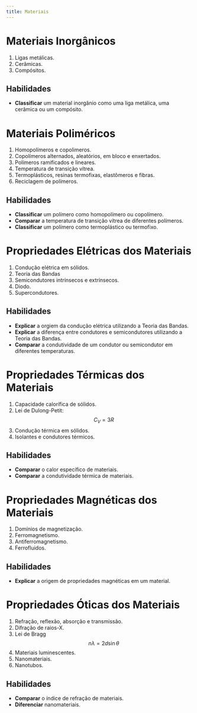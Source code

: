 ```yaml
---
title: Materiais
---
```


# Materiais Inorgânicos

1. Ligas metálicas.
2. Cerâmicas.
3. Compósitos.

## Habilidades

- **Classificar** um material inorgânio como uma liga metálica, uma cerâmica ou um compósito.

# Materiais Poliméricos

1. Homopolímeros e copolimeros.
2. Copolímeros alternados, aleatórios, em bloco e enxertados.
3. Polímeros ramificados e lineares.
4. Temperatura de transição vítrea.
5. Termoplásticos, resinas termofixas, elastômeros e fibras.
6. Reciclagem de polímeros.

## Habilidades

- **Classificar** um polímero como homopolímero ou copolímero.
- **Comparar** a temperatura de transição vítrea de diferentes polímeros.
- **Classificar** um polímero como termoplástico ou termofixo.

# Propriedades Elétricas dos Materiais

1. Condução elétrica em sólidos.
2. Teoria das Bandas
3. Semicondutores intrínsecos e extrínsecos.
4. Diodo.
5. Supercondutores.

## Habilidades

- **Explicar** a orgiem da condução elétrica utilizando a Teoria das Bandas.
- **Explicar** a diferença entre condutores e semicondutores utilizando a Teoria das Bandas.
- **Comparar** a condutividade de um condutor ou semicondutor em diferentes temperaturas.

# Propriedades Térmicas dos Materiais

1. Capacidade calorífica de sólidos.
2. Lei de Dulong-Petit:
    $$
    C_V = 3R
    $$
3. Condução térmica em sólidos.
4. Isolantes e condutores térmicos.

## Habilidades

- **Comparar** o calor específico de materiais.
- **Comparar** a condutividade térmica de materiais.

# Propriedades Magnéticas dos Materiais

1. Domínios de magnetização.
2. Ferromagnetismo.
3. Antiferromagnetismo.
4. Ferrofluidos.

## Habilidades

- **Explicar** a origem de propriedades magnéticas em um material.

# Propriedades Óticas dos Materiais

1. Refração, reflexão, absorção e transmissão.
2. Difração de raios-X.
3. Lei de Bragg
    $$
    n \lambda = 2 d \sin \theta
    $$
3. Materiais luminescentes.
4. Nanomateriais.
5. Nanotubos.

## Habilidades

- **Comparar** o índice de refração de materiais.
- **Diferenciar** nanomateriais.